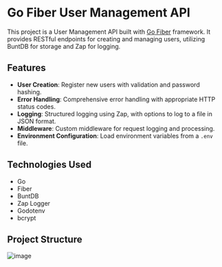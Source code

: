 # Go Fiber User Management API

This project is a User Management API built with [Go Fiber](https://gofiber.io/) framework. It provides RESTful endpoints for creating and managing users, utilizing BuntDB for storage and Zap for logging.

## Features

- **User Creation**: Register new users with validation and password hashing.
- **Error Handling**: Comprehensive error handling with appropriate HTTP status codes.
- **Logging**: Structured logging using Zap, with options to log to a file in JSON format.
- **Middleware**: Custom middleware for request logging and processing.
- **Environment Configuration**: Load environment variables from a `.env` file.

## Technologies Used

- Go
- Fiber
- BuntDB
- Zap Logger
- Godotenv
- bcrypt

## Project Structure
![image](https://github.com/user-attachments/assets/3acecf22-b9f9-46e0-915a-9886e0bb06c6)



